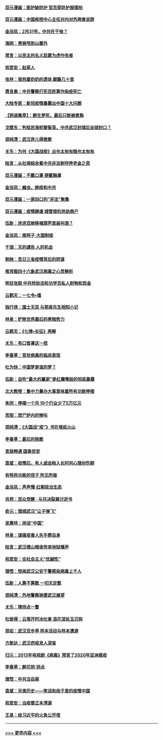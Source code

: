 #### [双元漫画：医护缺防护 官员穿防护服摆拍](../pages/nsc993/n11923899.md?t=03082131) 
#### [双元漫画：中国疾控中心主任对内对外两套说辞](../pages/nsc993/n11921994.md?t=03082131) 
#### [金浴凤：2月31号，中共在干啥？](../pages/nsc993/n11922706.md?t=03082131) 
#### [海网：黑锅甩到山寨外](../pages/nsc993/n11922688.md?t=03082131) 
#### [常言：以民主的名义启蒙为虎作伥者](../pages/nsc993/n11922217.md?t=03082131) 
#### [祝君安：赵家人](../pages/nsc993/n11922209.md?t=03082131) 
#### [张林：我抱着奶奶的遗体 颠簸几十里](../pages/nsc993/n11920945.md?t=03082131) 
#### [费良勇：中共警察打死百姓算作染疫死亡](../pages/nsc993/n11919264.md?t=03082131) 
#### [大陆专家：新冠疫情暴露出中国十大问题](../pages/nsc993/n11919187.md?t=03082131) 
#### [【网语集萃】：醉生梦死，最后只能被煮熟](../pages/nsc993/n11918994.md?t=03082131) 
#### [戈壁东：判桂民海抓黎智英，中共武汉封城后全球封口？](../pages/nsc993/n11917982.md?t=03082131) 
#### [郑纯清：武汉弃儿得救歌](../pages/nsc993/n11917881.md?t=03082131) 
#### [关乐：为何《大国战疫》出也太匆匆隐也太匆匆](../pages/nsc993/n11917792.md?t=03082131) 
#### [陆言：从社保结余看中共非法剥夺养老金之恶](../pages/nsc993/n11917084.md?t=03082131) 
#### [双元漫画：不戴口罩 便戴胸罩](../pages/nsc993/n11916447.md?t=03082131) 
#### [金浴凤：蝗虫，肺疫和中共](../pages/nsc993/n11916904.md?t=03082131) 
#### [双元漫画：一家四口的“非法”聚集](../pages/nsc993/n11916378.md?t=03082131) 
#### [双元漫画：疫情肆虐 城管借机抢劫商户](../pages/nsc993/n11916310.md?t=03082131) 
#### [伍新：连连双肺移植葫芦里装何酒？](../pages/nsc993/n11913667.md?t=03082131) 
#### [金浴凤：南柯子·大国制疫](../pages/nsc993/n11913657.md?t=03082131) 
#### [千瑞：天的谴告  人的机会](../pages/nsc993/n11913309.md?t=03082131) 
#### [勉映：吾日三省疫情背后的阴谋](../pages/nsc993/n11913079.md?t=03082131) 
#### [推背图四十六象武汉病毒之心灵解析](../pages/nsc993/n11911761.md?t=03082131) 
#### [明目张胆 中共抢劫法轮功学员私人财物和现金](../pages/nsc993/n11910262.md?t=03082131) 
#### [云鹤天：一七令▪墙](../pages/nsc993/n11910627.md?t=03082131) 
#### [独行侠：国士无双 与郭泉先生相知小记](../pages/nsc993/n11910613.md?t=03082131) 
#### [林泉：铲除世界最后的黑暗势力](../pages/nsc993/n11909320.md?t=03082131) 
#### [云鹤天：《七律▪长征》再解](../pages/nsc993/n11909327.md?t=03082131) 
#### [关乐：有口皆罩这一捂](../pages/nsc993/n11908393.md?t=03082131) 
#### [李春草：官状病毒的临床表现](../pages/nsc993/n11908339.md?t=03082131) 
#### [吐为快：中国梦是谁的梦？](../pages/nsc993/n11906564.md?t=03082131) 
#### [伍新：自吹“最大的赢家”是红魔嘴脸的彻底暴露](../pages/nsc993/n11906407.md?t=03082131) 
#### [北大教授：集中力量办大事意味着所有功能停摆](../pages/nsc993/n11904800.md?t=03082131) 
#### [朱同：停摆一个月 10个行业少了5万亿元](../pages/nsc993/n11904498.md?t=03082131) 
#### [苦胆：焚尸炉内的惨叫](../pages/nsc993/n11904479.md?t=03082131) 
#### [郑纯清：《大国战“疫”》书在堆纸火山](../pages/nsc993/n11904450.md?t=03082131) 
#### [李春草：最后的挽歌](../pages/nsc993/n11904441.md?t=03082131) 
#### [言路畅通 国泰民安](../pages/nsc993/n11904222.md?t=03082131) 
#### [袁斌：疫情后，有人或会陷入长时间心理创伤期](../pages/nsc993/n11901514.md?t=03082131) 
#### [有特异功能的侄子 所见所做](../pages/nsc993/n11901154.md?t=03082131) 
#### [金浴凤：声声慢‧红朝政治生态](../pages/nsc993/n11899553.md?t=03082131) 
#### [肖邦：民众觉醒 · 与共决裂兼讨逆书](../pages/nsc993/n11898435.md?t=03082131) 
#### [俞元：饿城武汉“让子弹飞”](../pages/nsc993/n11898344.md?t=03082131) 
#### [吴惠林：闲话“中国”](../pages/nsc993/n11898182.md?t=03082131) 
#### [林泉：谋瘟疫害人失手葬自身](../pages/nsc993/n11897892.md?t=03082131) 
#### [陆言：武汉楼山暗夜传来地狱嚎声](../pages/nsc993/n11897033.md?t=03082131) 
#### [祝君安：论社会主义“优越性”](../pages/nsc993/n11897005.md?t=03082131) 
#### [理悟：惊闻武汉公安干警感染病毒上千人](../pages/nsc993/n11896947.md?t=03082131) 
#### [伍新：人算不算数 一切天定数](../pages/nsc993/n11893372.md?t=03082131) 
#### [郑纯清：外地警察驰援武汉展望](../pages/nsc993/n11893115.md?t=03082131) 
#### [关乐：猜拐点一瞥](../pages/nsc993/n11893020.md?t=03082131) 
#### [杜彼得：云落开时冰吐鉴 浪花深处玉沉钩](../pages/nsc993/n11892107.md?t=03082131) 
#### [郑岩：武汉百步亭 样本活动与样本遭遇](../pages/nsc993/n11892310.md?t=03082131) 
#### [方能达：武汉疠疫发人深省](../pages/nsc993/n11891376.md?t=03082131) 
#### [归元：2013年电视剧《病毒》预言了2020年亚洲瘟疫](../pages/nsc993/n11891126.md?t=03082131) 
#### [李春草：醉花阴·拐点](../pages/nsc993/n11890567.md?t=03082131) 
#### [理悟：中共当自毙](../pages/nsc993/n11890559.md?t=03082131) 
#### [袁斌：另类历史——笑话和段子里的疫情中国](../pages/nsc993/n11889243.md?t=03082131) 
#### [祝君安：治疫要正本清源](../pages/nsc993/n11889085.md?t=03082131) 
#### [王易：给习近平的火急公开信](../pages/nsc993/n11888225.md?t=03082131) 

----
#### [ >>> 更早内容 <<< ](../indexes/nsc993-earlier.md)

